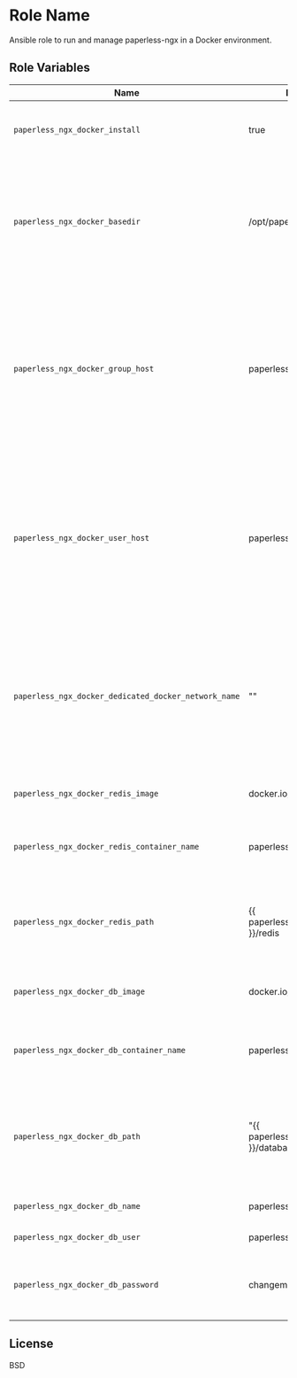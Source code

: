 Role Name
=========

Ansible role to run and manage paperless-ngx in a Docker environment.

Role Variables
--------------
| Name           | Default Value | Description                        |
| -------------- | ------------- | -----------------------------------|
| `paperless_ngx_docker_install`| true | Install paperless-ngx, false will remove everything |
| `paperless_ngx_docker_basedir` | /opt/paperless-ngx | Path to basedir where paperless-ngx folder structure is created, which will be mounted into the container |
| `paperless_ngx_docker_group_host`| paperless | Name of the group that is created on the host system. If empty, no group will be created. Docker container user will use this group, if set. |
| `paperless_ngx_docker_user_host`| paperless | Name of the user that is created on the host system. If empty, no user will be created. Docker container user will use this group, if set. |
| `paperless_ngx_docker_dedicated_docker_network_name`| "" | Name of Docker network, which is created for the container. If empty, no extra network is created and the default one is ued. |
| `paperless_ngx_docker_redis_image`| docker.io/library/redis:7 | Redis image that shoud be used. |
| `paperless_ngx_docker_redis_container_name`| paperless-redis | Name of the redis container that is started. |
| `paperless_ngx_docker_redis_path`| {{ paperless_ngx_docker_basedir }}/redis | Path to volume where redis data is stored, i.e. mounted in Docker container |
| `paperless_ngx_docker_db_image`| docker.io/library/postgres:latest | Database image that shoud be used. |
| `paperless_ngx_docker_db_container_name`| paperless-db | Name of the database container that is started. |
| `paperless_ngx_docker_db_path`| "{{ paperless_ngx_docker_basedir }}/database" | Path to volume where database data is stored, i.e. mounted in Docker container |
| `paperless_ngx_docker_db_name`| paperless | DB name for paperless |
| `paperless_ngx_docker_db_user`| paperless | DB user for paperless |
| `paperless_ngx_docker_db_password`| changeme | DB password that is used. Must be changed. |

License
-------

BSD
